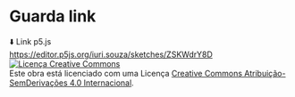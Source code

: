 # Guarda link
 ⬇️ Link p5.js                             
https://editor.p5js.org/iuri.souza/sketches/ZSKWdrY8D
<a rel="license" href="http://creativecommons.org/licenses/by-nd/4.0/"><img alt="Licença Creative Commons" style="border-width:0" src="https://i.creativecommons.org/l/by-nd/4.0/88x31.png" /></a><br />Este obra está licenciado com uma Licença <a rel="license" href="http://creativecommons.org/licenses/by-nd/4.0/">Creative Commons Atribuição-SemDerivações 4.0 Internacional</a>.
